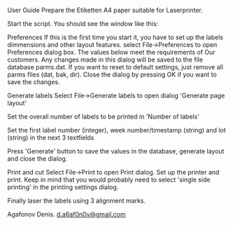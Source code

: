 User Guide
Prepare the Etiketten A4 paper suitable for Laserprinter.

Start the script. You should see the window like this:


Preferences
If this is the first time you start it, you have to set up the labels dimmensions and other layout features. select File->Preferences to open Preferences dialog box. The values below meet the requirements of Our customers. Any changes made in this dialog will be saved to the file database parms.dat. If you want to reset to default settings, just remove all parms files (dat, bak, dir). Close the dialog by pressing OK if you want to save the changes.


Generate labels
Select File->Generate labels to open dialog 'Generate page layout'

Set the overall number of labels to be printed in 'Number of labels'

Set the first label number (integer), week number/timestamp (string) and lot (string) in the next 3 textfields

Press 'Generate' button to save the values in the database, generate layout and close the dialog.


Print and cut
Select File->Print to open Print dialog. Set up the printer and print. Keep in mind that you would probably need to select 'single side printing' in the printing settings dialog.

Finally laser the labels using 3 alignment marks.

Agafonov Denis. d.a6af0n0v@gmail.com